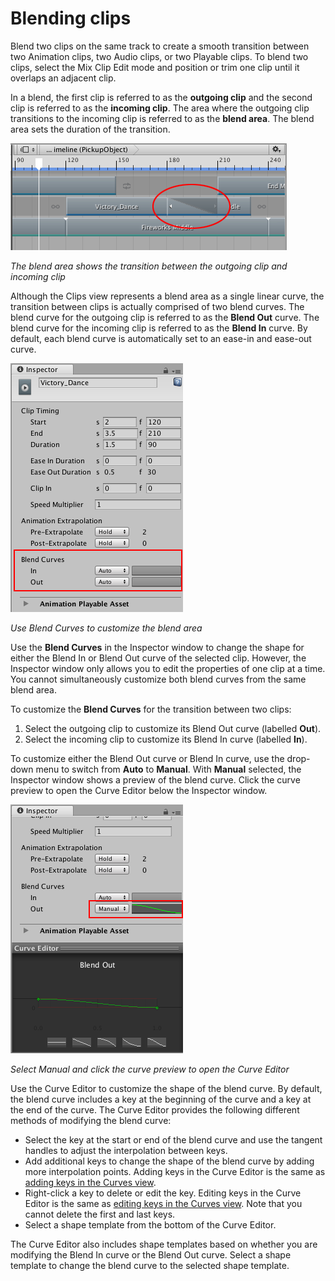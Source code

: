 # Blending clips

Blend two clips on the same track to create a smooth transition between two Animation clips, two Audio clips, or two Playable clips. To blend two clips, select the Mix Clip Edit mode and position or trim one clip until it overlaps an adjacent clip.

In a blend, the first clip is referred to as the **outgoing clip** and the second clip is referred to as the **incoming clip**. The area where the outgoing clip transitions to the incoming clip is referred to as the **blend area**. The blend area sets the duration of the transition.

![The blend area shows the transition between the outgoing clip and incoming clip](images/timeline_clip_blend_area.png)

_The blend area shows the transition between the outgoing clip and incoming clip_

Although the Clips view represents a blend area as a single linear curve, the transition between clips is actually comprised of two blend curves. The blend curve for the outgoing clip is referred to as the **Blend Out** curve. The blend curve for the incoming clip is referred to as the **Blend In** curve. By default, each blend curve is automatically set to an ease-in and ease-out curve.

![Use Blend Curves to customize the blend area](images/timeline_inspector_blend_curves.png)

_Use Blend Curves to customize the blend area_

Use the **Blend Curves** in the Inspector window to change the shape for either the Blend In or Blend Out curve of the selected clip. However, the Inspector window only allows you to edit the properties of one clip at a time. You cannot simultaneously customize both blend curves from the same blend area.

To customize the **Blend Curves** for the transition between two clips:

1. Select the outgoing clip to customize its Blend Out curve (labelled **Out**).
2. Select the incoming clip to customize its Blend In curve (labelled **In**).

To customize either the Blend Out curve or Blend In curve, use the drop-down menu to switch from **Auto** to **Manual**. With **Manual** selected, the Inspector window shows a preview of the blend curve. Click the curve preview to open the Curve Editor below the Inspector window.

![Select Manual and click the curve preview to open the Curve Editor](images/timeline_inspector_curve_editor.png)

_Select Manual and click the curve preview to open the Curve Editor_

Use the Curve Editor to customize the shape of the blend curve. By default, the blend curve includes a key at the beginning of the curve and a key at the end of the curve. The Curve Editor provides the following different methods of modifying the blend curve:

* Select the key at the start or end of the blend curve and use the tangent handles to adjust the interpolation between keys.
* Add additional keys to change the shape of the blend curve by adding more interpolation points. Adding keys in the Curve Editor is the same as [adding keys in the Curves view](crv_keys_add.md).
* Right-click a key to delete or edit the key. Editing keys in the Curve Editor is the same as [editing keys in the Curves view](crv_keys_edit.md). Note that you cannot delete the first and last keys.
* Select a shape template from the bottom of the Curve Editor.

The Curve Editor also includes shape templates based on whether you are modifying the Blend In curve or the Blend Out curve. Select a shape template to change the blend curve to the selected shape template.

